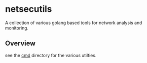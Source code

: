 # netsecutils
A collection of various golang based tools for network analysis and monitoring.

## Overview
see the [cmd](cmd) directory for the various utilties.